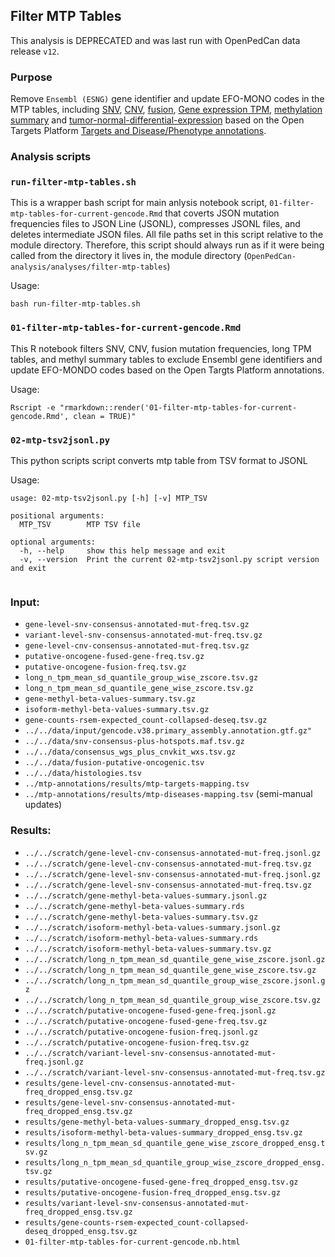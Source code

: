 ## Filter MTP Tables
This analysis is DEPRECATED and was last run with OpenPedCan data release `v12`.

### Purpose
Remove `Ensembl (ESNG)` gene identifier and update EFO-MONO codes in the MTP tables, including [SNV](https://github.com/PediatricOpenTargets/OpenPedCan-analysis/tree/dev/analyses/snv-frequencies), [CNV](https://github.com/PediatricOpenTargets/OpenPedCan-analysis/tree/dev/analyses/cnv-frequencies), [fusion](https://github.com/PediatricOpenTargets/OpenPedCan-analysis/tree/dev/analyses/fusion-frequencies), [Gene expression TPM](https://github.com/PediatricOpenTargets/OpenPedCan-analysis/tree/dev/analyses/rna-seq-expression-summary-stats), [methylation summary](https://github.com/PediatricOpenTargets/OpenPedCan-analysis/tree/dev/analyses/methylation-summary) and [tumor-normal-differential-expression](https://github.com/PediatricOpenTargets/OpenPedCan-analysis/tree/dev/analyses/tumor-normal-differential-expression) based on the Open Targets Platform [Targets and Disease/Phenotype annotations](https://github.com/PediatricOpenTargets/OpenPedCan-analysis/tree/dev/analyses/mtp-annotations).


### Analysis scripts

### `run-filter-mtp-tables.sh`
This is a wrapper bash script for main anlysis notebook script, `01-filter-mtp-tables-for-current-gencode.Rmd` that coverts JSON mutation frequencies files to JSON Line (JSONL), compresses JSONL files, and deletes intermediate JSON files. All file paths set in this script relative to the module directory. Therefore, this script should always run as if it were being called from the directory it lives in, the module directory (`OpenPedCan-analysis/analyses/filter-mtp-tables`)

Usage:
```
bash run-filter-mtp-tables.sh
```

### `01-filter-mtp-tables-for-current-gencode.Rmd`
This R notebook filters SNV, CNV, fusion mutation frequencies, long TPM tables, and methyl summary tables to exclude Ensembl gene identifiers and update EFO-MONDO codes based on the Open Targts Platform  annotations. 

Usage:
```
Rscript -e "rmarkdown::render('01-filter-mtp-tables-for-current-gencode.Rmd', clean = TRUE)"
```

### `02-mtp-tsv2jsonl.py`
This python scripts script converts mtp table from TSV format to JSONL

Usage:
```
usage: 02-mtp-tsv2jsonl.py [-h] [-v] MTP_TSV

positional arguments:
  MTP_TSV        MTP TSV file
                 
optional arguments:
  -h, --help     show this help message and exit
  -v, --version  Print the current 02-mtp-tsv2jsonl.py script version and exit
                 
```


### Input:
- `gene-level-snv-consensus-annotated-mut-freq.tsv.gz`
- `variant-level-snv-consensus-annotated-mut-freq.tsv.gz`
- `gene-level-cnv-consensus-annotated-mut-freq.tsv.gz`
- `putative-oncogene-fused-gene-freq.tsv.gz`
- `putative-oncogene-fusion-freq.tsv.gz`
- `long_n_tpm_mean_sd_quantile_group_wise_zscore.tsv.gz`
- `long_n_tpm_mean_sd_quantile_gene_wise_zscore.tsv.gz`
- `gene-methyl-beta-values-summary.tsv.gz`
- `isoform-methyl-beta-values-summary.tsv.gz`
- `gene-counts-rsem-expected_count-collapsed-deseq.tsv.gz`
- `../../data/input/gencode.v38.primary_assembly.annotation.gtf.gz"`
- `../../data/snv-consensus-plus-hotspots.maf.tsv.gz`
- `../../data/consensus_wgs_plus_cnvkit_wxs.tsv.gz`
- `../../data/fusion-putative-oncogenic.tsv`
- `../../data/histologies.tsv`
- `../mtp-annotations/results/mtp-targets-mapping.tsv`
- `../mtp-annotations/results/mtp-diseases-mapping.tsv` (semi-manual updates)



### Results:
- `../../scratch/gene-level-cnv-consensus-annotated-mut-freq.jsonl.gz`
- `../../scratch/gene-level-cnv-consensus-annotated-mut-freq.tsv.gz`
- `../../scratch/gene-level-snv-consensus-annotated-mut-freq.jsonl.gz`
- `../../scratch/gene-level-snv-consensus-annotated-mut-freq.tsv.gz`
- `../../scratch/gene-methyl-beta-values-summary.jsonl.gz`
- `../../scratch/gene-methyl-beta-values-summary.rds`
- `../../scratch/gene-methyl-beta-values-summary.tsv.gz`
- `../../scratch/isoform-methyl-beta-values-summary.jsonl.gz`
- `../../scratch/isoform-methyl-beta-values-summary.rds`
- `../../scratch/isoform-methyl-beta-values-summary.tsv.gz`
- `../../scratch/long_n_tpm_mean_sd_quantile_gene_wise_zscore.jsonl.gz`
- `../../scratch/long_n_tpm_mean_sd_quantile_gene_wise_zscore.tsv.gz`
- `../../scratch/long_n_tpm_mean_sd_quantile_group_wise_zscore.jsonl.gz`
- `../../scratch/long_n_tpm_mean_sd_quantile_group_wise_zscore.tsv.gz`
- `../../scratch/putative-oncogene-fused-gene-freq.jsonl.gz`
- `../../scratch/putative-oncogene-fused-gene-freq.tsv.gz`
- `../../scratch/putative-oncogene-fusion-freq.jsonl.gz`
- `../../scratch/putative-oncogene-fusion-freq.tsv.gz`
- `../../scratch/variant-level-snv-consensus-annotated-mut-freq.jsonl.gz`
- `../../scratch/variant-level-snv-consensus-annotated-mut-freq.tsv.gz`
- `results/gene-level-cnv-consensus-annotated-mut-freq_dropped_ensg.tsv.gz`
- `results/gene-level-snv-consensus-annotated-mut-freq_dropped_ensg.tsv.gz`
- `results/gene-methyl-beta-values-summary_dropped_ensg.tsv.gz`
- `results/isoform-methyl-beta-values-summary_dropped_ensg.tsv.gz`
- `results/long_n_tpm_mean_sd_quantile_gene_wise_zscore_dropped_ensg.tsv.gz`
- `results/long_n_tpm_mean_sd_quantile_group_wise_zscore_dropped_ensg.tsv.gz`
- `results/putative-oncogene-fused-gene-freq_dropped_ensg.tsv.gz`
- `results/putative-oncogene-fusion-freq_dropped_ensg.tsv.gz`
- `results/variant-level-snv-consensus-annotated-mut-freq_dropped_ensg.tsv.gz`
- `results/gene-counts-rsem-expected_count-collapsed-deseq_dropped_ensg.tsv.gz`
- `01-filter-mtp-tables-for-current-gencode.nb.html`

